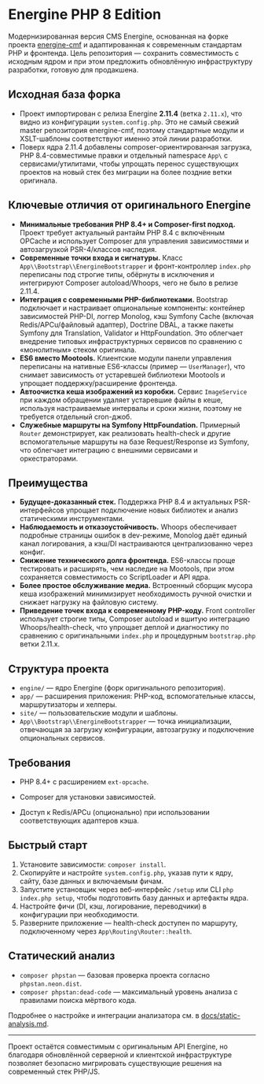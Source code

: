 # Energine PHP 8 Edition

Модернизированная версия CMS Energine, основанная на форке проекта [energine-cmf](https://github.com/energine-cmf) и адаптированная к современным стандартам PHP и фронтенда. Цель репозитория — сохранить совместимость с исходным ядром и при этом предложить обновлённую инфраструктуру разработки, готовую для продакшена.

## Исходная база форка
- Проект импортирован с релиза Energine **2.11.4** (ветка `2.11.x`), что видно из конфигурации `system.config.php`. Это не самый свежий master репозитория energine-cmf, поэтому стандартные модули и XSLT-шаблоны соответствуют именно этой линии разработки.
- Поверх ядра 2.11.4 добавлены composer-ориентированная загрузка, PHP 8.4-совместимые правки и отдельный namespace `App\` с сервисами/утилитами, чтобы упрощать перенос существующих проектов на новый стек без миграции на более поздние ветки оригинала.

## Ключевые отличия от оригинального Energine
- **Минимальные требования PHP 8.4+ и Composer-first подход.** Проект требует актуальный рантайм PHP 8.4 с включённым OPCache и использует Composer для управления зависимостями и автозагрузкой PSR-4/классов наследия.
- **Современные точки входа и сигнатуры.** Класс `App\\Bootstrap\\EnergineBootstrapper` и фронт-контроллер `index.php` переписаны под строгие типы, обёрнуты в исключения и интегрируют Composer autoload/Whoops, чего не было в релизе 2.11.4.
- **Интеграция с современными PHP-библиотеками.** Bootstrap подключает и настраивает опциональные компоненты: контейнер зависимостей PHP-DI, логгер Monolog, кэш Symfony Cache (включая Redis/APCu/файловый адаптер), Doctrine DBAL, а также пакеты Symfony для Translation, Validator и HttpFoundation. Это облегчает внедрение типовых инфраструктурных сервисов по сравнению с «монолитным» стеком оригинала.
- **ES6 вместо Mootools.** Клиентские модули панели управления переписаны на нативные ES6-классы (пример — `UserManager`), что снимает зависимость от устаревшей библиотеки Mootools и упрощает поддержку/расширение фронтенда.
- **Автоочистка кеша изображений из коробки.** Сервис `ImageService` при каждом обращении удаляет устаревшие файлы в кеше, используя настраиваемые интервалы и сроки жизни, поэтому не требуется отдельный cron-джоб.
- **Служебные маршруты на Symfony HttpFoundation.** Примерный `Router` демонстрирует, как реализовать health-check и другие вспомогательные маршруты на базе Request/Response из Symfony, что облегчает интеграцию с внешними сервисами и оркестраторами.

## Преимущества
- **Будущее-доказанный стек.** Поддержка PHP 8.4 и актуальных PSR-интерфейсов упрощает подключение новых библиотек и анализ статическими инструментами.
- **Наблюдаемость и отказоустойчивость.** Whoops обеспечивает подробные страницы ошибок в dev-режиме, Monolog даёт единый канал логирования, а кэш/DI настраиваются централизованно через конфиг.
- **Снижение технического долга фронтенда.** ES6-классы проще тестировать и расширять, чем наследие на Mootools, при этом сохраняется совместимость со ScriptLoader и API ядра.
- **Более простое обслуживание медиа.** Встроенный сборщик мусора кеша изображений минимизирует необходимость ручной очистки и снижает нагрузку на файловую систему.
- **Приведение точек входа к современному PHP-коду.** Front controller использует строгие типы, Composer autoload и вшитую интеграцию Whoops/health-check, что упрощает деплой и диагностику по сравнению с оригинальными `index.php` и процедурным `bootstrap.php` ветки 2.11.x.

## Структура проекта
- `engine/` — ядро Energine (форк оригинального репозитория).
- `app/` — расширения приложения: PHP-код, вспомогательные классы, маршрутизаторы и хелперы.
- `site/` — пользовательские модули и шаблоны.
- `App\\Bootstrap\\EnergineBootstrapper` — точка инициализации, отвечающая за загрузку конфигурации, автозагрузку и подключение опциональных сервисов.


## Требования
- PHP 8.4+ с расширением `ext-opcache`.
- Composer для установки зависимостей.

- Доступ к Redis/APCu (опционально) при использовании соответствующих адаптеров кэша.

## Быстрый старт
1. Установите зависимости: `composer install`.
2. Скопируйте и настройте `system.config.php`, указав пути к ядру, сайту, базе данных и включаемым фичам.
3. Запустите установщик через веб-интерфейс `/setup` или CLI `php index.php setup`, чтобы подготовить базу данных и артефакты ядра.
4. Настройте фичи (DI, кэш, логирование, переводчики) в конфигурации при необходимости.
5. Разверните приложение — health-check доступен по маршруту, подключенному через `App\Routing\Router::health`.

## Статический анализ
- `composer phpstan` — базовая проверка проекта согласно `phpstan.neon.dist`.
- `composer phpstan:dead-code` — максимальный уровень анализа с правилами поиска мёртвого кода.

Подробнее о настройке и интеграции анализатора см. в [docs/static-analysis.md](docs/static-analysis.md).


---

Проект остаётся совместимым с оригинальным API Energine, но благодаря обновлённой серверной и клиентской инфраструктуре позволяет безопасно мигрировать существующие решения на современный стек PHP/JS.

